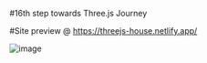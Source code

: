 #16th step towards Three.js Journey

#Site preview @ https://threejs-house.netlify.app/

![image](https://user-images.githubusercontent.com/66732877/118828261-bbea2e00-b8da-11eb-9a79-c6f13c5bab46.png) 


